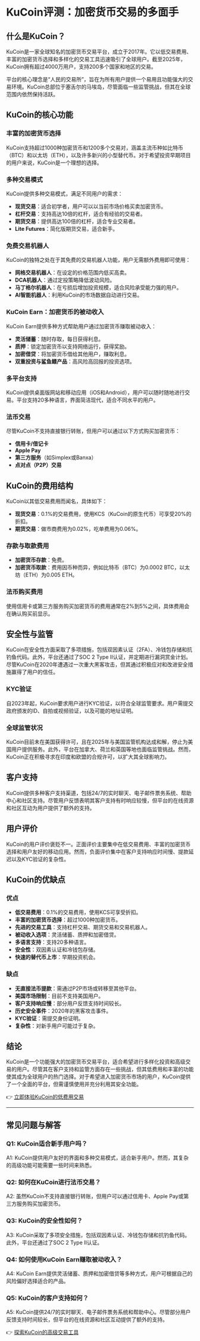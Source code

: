 # KuCoin评测：加密货币交易的多面手  

## 什么是KuCoin？  

KuCoin是一家全球知名的加密货币交易平台，成立于2017年。它以低交易费用、丰富的加密货币选择和多样化的交易工具迅速吸引了全球用户。截至2025年，KuCoin拥有超过4000万用户，支持200多个国家和地区的交易。  

平台的核心理念是“人民的交易所”，旨在为所有用户提供一个易用且功能强大的交易环境。KuCoin总部位于塞舌尔的马埃岛，尽管面临一些监管挑战，但其在全球范围内依然保持活跃。  

## KuCoin的核心功能  

### 丰富的加密货币选择  

KuCoin支持超过1000种加密货币和1200多个交易对，涵盖主流币种如比特币（BTC）和以太坊（ETH），以及许多新兴的小型替代币。对于希望投资早期项目的用户来说，KuCoin是一个理想的选择。  

### 多种交易模式  

KuCoin提供多种交易模式，满足不同用户的需求：  

- **现货交易**：适合初学者，用户可以以当前市场价格买卖加密货币。  
- **杠杆交易**：支持高达10倍的杠杆，适合有经验的交易者。  
- **期货交易**：提供高达100倍的杠杆，适合专业交易者。  
- **Lite Futures**：简化版期货交易，适合新手。  

### 免费交易机器人  

KuCoin的独特之处在于其免费的交易机器人功能，用户无需额外费用即可使用：  

- **网格交易机器人**：在设定的价格范围内低买高卖。  
- **DCA机器人**：通过定投策略降低波动风险。  
- **马丁格尔机器人**：在亏损后增加投资规模，适合风险承受能力强的用户。  
- **AI智能机器人**：利用KuCoin的市场数据自动进行交易。  

### KuCoin Earn：加密货币的被动收入  

KuCoin Earn提供多种方式帮助用户通过加密货币赚取被动收入：  

- **灵活储蓄**：随时存取，每日获得利息。  
- **质押**：锁定加密货币以支持网络运行，获得奖励。  
- **加密借贷**：将加密货币借给其他用户，赚取利息。  
- **双重投资与鲨鱼鳍产品**：高风险高回报的投资选项。  

### 多平台支持  

KuCoin提供桌面版网站和移动应用（iOS和Android），用户可以随时随地进行交易。平台支持20多种语言，界面简洁现代，适合不同水平的用户。  

### 法币交易  

尽管KuCoin不支持直接银行转账，但用户可以通过以下方式购买加密货币：  

- **信用卡/借记卡**  
- **Apple Pay**  
- **第三方服务**（如Simplex或Banxa）  
- **点对点（P2P）交易**  

## KuCoin的费用结构  

KuCoin以其低交易费用而闻名，具体如下：  

- **现货交易**：0.1%的交易费用，使用KCS（KuCoin的原生代币）可享受20%的折扣。  
- **期货交易**：做市商费用为0.02%，吃单费用为0.06%。  

### 存款与取款费用  

- **加密货币存款**：免费。  
- **加密货币取款**：费用因币种而异，例如比特币（BTC）为0.0002 BTC，以太坊（ETH）为0.005 ETH。  

### 法币购买费用  

使用信用卡或第三方服务购买加密货币的费用通常在2%到5%之间，具体费用会在确认购买前显示。  

## 安全性与监管  

KuCoin在安全性方面采取了多项措施，包括双因素认证（2FA）、冷钱包存储和抗钓鱼代码。此外，平台还通过了SOC 2 Type II认证，并定期进行漏洞赏金计划。尽管KuCoin在2020年遭遇过一次重大黑客攻击，但其通过积极应对和改进安全措施赢得了用户的信任。  

### KYC验证  

自2023年起，KuCoin要求用户进行KYC验证，以符合全球监管要求。用户需提交政府颁发的ID、自拍或视频验证，以及可能的地址证明。  

### 全球监管状况  

KuCoin目前未在美国获得许可，且在2025年与美国监管机构达成和解，停止为美国用户提供服务。此外，平台在加拿大、荷兰和英国等地也面临监管挑战。然而，KuCoin正在积极寻求在印度和欧盟的合规许可，以扩大其全球影响力。  

## 客户支持  

KuCoin提供多种客户支持渠道，包括24/7的实时聊天、电子邮件票务系统、帮助中心和社区支持。尽管用户反馈表明其客户支持有时响应较慢，但平台的在线资源和社区互动为用户提供了额外的支持。  

## 用户评价  

KuCoin的用户评价褒贬不一。正面评价主要集中在低交易费用、丰富的加密货币选择和用户友好的移动应用。然而，负面评价集中在客户支持响应时间慢、提款延迟以及KYC验证的复杂性。  

## KuCoin的优缺点  

### 优点  

- **低交易费用**：0.1%的交易费用，使用KCS可享受折扣。  
- **丰富的加密货币选择**：超过1000种加密货币。  
- **先进的交易工具**：支持杠杆交易、期货交易和交易机器人。  
- **被动收入选项**：灵活储蓄、质押和加密借贷。  
- **多语言支持**：支持20多种语言。  
- **安全性**：双因素认证和冷钱包存储。  
- **快速的替代币上市**：早期投资机会。  

### 缺点  

- **无直接法币提款**：需通过P2P市场或转移至其他平台。  
- **美国市场限制**：目前不支持美国用户。  
- **客户支持响应慢**：部分用户反馈支持时间较长。  
- **历史安全事件**：2020年的黑客攻击事件。  
- **KYC验证**：需提交身份证明。  
- **复杂性**：对新手用户可能过于复杂。  

## 结论  

KuCoin是一个功能强大的加密货币交易平台，适合希望进行多样化投资和高级交易的用户。尽管其在客户支持和监管方面存在一些挑战，但其低费用和丰富的功能使其成为全球用户的热门选择。对于希望进入加密货币市场的用户，KuCoin提供了一个全面的平台，但需谨慎使用并充分利用其安全功能。  

👉 [立即体验KuCoin的低费用交易](https://bit.ly/okx_welcome)  

---

## 常见问题与解答  

### Q1: KuCoin适合新手用户吗？  
A1: KuCoin提供用户友好的界面和多种交易模式，适合新手用户。然而，其复杂的高级功能可能需要一些时间来熟悉。  

### Q2: 如何在KuCoin进行法币交易？  
A2: 虽然KuCoin不支持直接银行转账，但用户可以通过信用卡、Apple Pay或第三方服务购买加密货币。  

### Q3: KuCoin的安全性如何？  
A3: KuCoin采取了多项安全措施，包括双因素认证、冷钱包存储和抗钓鱼代码。此外，平台还通过了SOC 2 Type II认证。  

### Q4: 如何使用KuCoin Earn赚取被动收入？  
A4: KuCoin Earn提供灵活储蓄、质押和加密借贷等多种方式，用户可根据自己的风险偏好选择适合的产品。  

### Q5: KuCoin的客户支持如何？  
A5: KuCoin提供24/7的实时聊天、电子邮件票务系统和帮助中心。尽管部分用户反馈支持时间较长，但平台的在线资源和社区互动提供了额外的支持。  

👉 [探索KuCoin的高级交易工具](https://bit.ly/okx_welcome)
